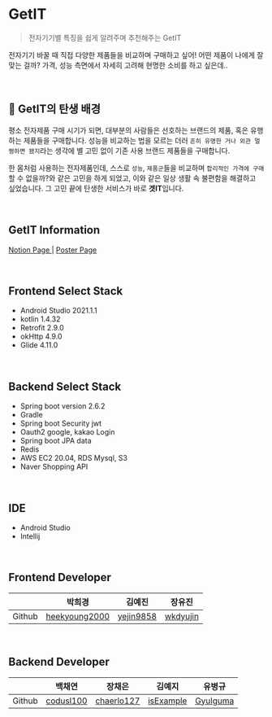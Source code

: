 # GetIT 

> 전자기기별 특징을 쉽게 알려주며 추천해주는 GetIT

전자기기 바꿀 때 직접 다양한 제품들을 비교하며 구매하고 싶어! 어떤 제품이 나에게 잘 맞는 걸까? 가격, 성능 측면에서 자세히 고려해 현명한 소비를 하고 싶은데..

<br>

## 🌱 GetIT의 탄생 배경
평소 전자제품 구매 시기가 되면, 대부분의 사람들은 선호하는 브랜드의 제품, 혹은 유행하는 제품들을 구매합니다. 성능을 비교하는 법을 모르는 더러 `흔히 유명한 거나 외관 멀쩡하면 됐지`라는 생각에 별 고민 없이 기존 사용 브랜드 제품들을 구매합니다. 

 한 몸처럼 사용하는 전자제품인데, 스스로 `성능`, `제품군`들을 비교하며 `합리적인 가격에 구매`할 수 없을까?와 같은 고민을 하게 되었고, 이와 같은 일상 생활 속 불편함을 해결하고 싶었습니다. 그 고민 끝에 탄생한 서비스가 바로 **겟IT**입니다.
 
<br>

## GetIT Information
<A href = "https://bedecked-distance-9a3.notion.site/IT-4a6da225dba942cd9e6135824881f9bf"> Notion Page </A> | <A href = "https://typical-rosehip-a45.notion.site/IT-4460f8688f7b4f80ae8164cca7e96469"> Poster Page </A> 

<br>

## Frontend Select Stack
* Android Studio 2021.1.1
* kotlin 1.4.32
* Retrofit 2.9.0
* okHttp 4.9.0
* Glide 4.11.0

<br>

## Backend Select Stack
* Spring boot version 2.6.2
* Gradle 
* Spring boot Security jwt
* Oauth2 google, kakao Login
* Spring boot JPA data
* Redis
* AWS EC2 20.04, RDS Mysql, S3
* Naver Shopping API

<br>

## IDE
* Android Studio
* Intellij

<br>


## Frontend Developer
||박희경|김예진|장유진|
|---|---|---|---|
|Github|<A href = "https://github.com/heekyoung2000"> heekyoung2000 </A>|<A href = "https://github.com/yejin9858"> yejin9858 </A>|<A href = "https://github.com/wkdyujin"> wkdyujin </A>|

<br>

## Backend Developer
||백채연|장채은|김예지|유병규|
|---|---|---|---|---|
|Github|<A href = "https://github.com/codusl100"> codusl100 </A>|<A href = "https://github.com/chaerlo127"> chaerlo127 </A>|<A href = "https://github.com/isExample"> isExample </A>|<A href = "https://github.com/Gyulguma"> Gyulguma </A>|
